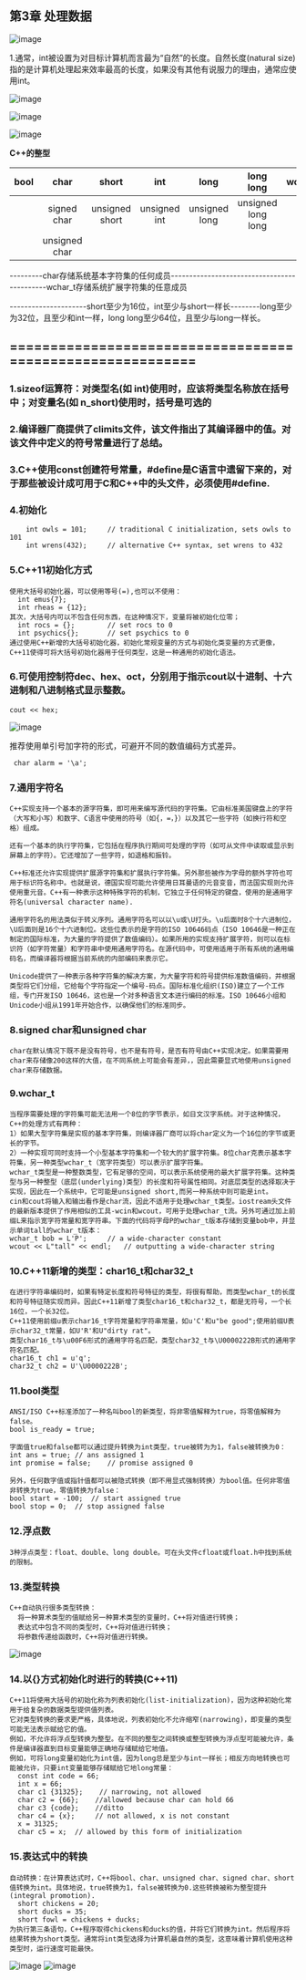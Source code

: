 ## 第3章 处理数据

![image](https://github.com/liam1992-web/cpp_study_notes/assets/61104738/732c907f-f290-4f99-a9f2-6c690b4053e1)

1.通常，int被设置为对目标计算机而言最为“自然”的长度。自然长度(natural size)指的是计算机处理起来效率最高的长度，如果没有其他有说服力的理由，通常应使用int。

![image](https://github.com/liam1992-web/cpp_study_notes/assets/61104738/f0db59f6-4148-458b-9674-00b1981a36af)

![image](https://github.com/liam1992-web/cpp_study_notes/assets/61104738/a235b846-b2ca-4d7b-b356-fdf03ee27e26)

![image](https://github.com/liam1992-web/cpp_study_notes/assets/61104738/bfccface-5b0f-4193-84b2-f3695d62bbe6)

**C++的整型**			

|	bool	 |char	     |short         |int		     |long	       |long long	        |wchar_t|char16_t|
| :----- | :--:      | :--:         |  :--:      |  :--:       |  :--:            |  :--: |-------:|
|		     |signed char|unsigned short|unsigned int|unsigned long|unsigned long long|				|char32_t|
|  		   |unsigned char|            |            |             |                  |       |        |													
															
---------char存储系统基本字符集的任何成员--------------------------------------------wchar_t存储系统扩展字符集的任意成员		
															
---------------------short至少为16位，int至少与short一样长--------long至少为32位，且至少和int一样，long long至少64位，且至少与long一样长。								

## ==========================================================
### 1.sizeof运算符：对类型名(如 int)使用时，应该将类型名称放在括号中；对变量名(如 n_short)使用时，括号是可选的
### 2.编译器厂商提供了climits文件，该文件指出了其编译器中的值。对该文件中定义的符号常量进行了总结。
### 3.C++使用const创建符号常量，#define是C语言中遗留下来的，对于那些被设计成可用于C和C++中的头文件，必须使用#define.
### 4.初始化
		int owls = 101;		// traditional C initialization, sets owls to 101
  		int wrens(432);		// alternative C++ syntax, set wrens to 432
### 5.C++11初始化方式
	使用大括号初始化器，可以使用等号(=),也可以不使用：
  	  int emus{7};
      int rheas = {12};
    其次，大括号内可以不包含任何东西，在这种情况下，变量将被初始化位零；
      int rocs = {};		// set rocs to 0
      int psychics{};		// set psychics to 0
    通过使用C++新增的大括号初始化器，初始化常规变量的方式与初始化类变量的方式更像，C++11使得可将大括号初始化器用于任何类型，这是一种通用的初始化语法。
### 6.可使用控制符dec、hex、oct，分别用于指示cout以十进制、十六进制和八进制格式显示整数。
	cout << hex;
 
![image](https://github.com/liam1992-web/cpp_study_notes/assets/61104738/53410b1a-0548-458c-8a05-be2861ce05dc)

推荐使用单引号加字符的形式，可避开不同的数值编码方式差异。

     char alarm = '\a';

### 7.通用字符名
    C++实现支持一个基本的源字符集，即可用来编写源代码的字符集。它由标准美国键盘上的字符（大写和小写）和数字、C语言中使用的符号（如{，=，}）以及其它一些字符（如换行符和空格）组成。
    
    还有一个基本的执行字符集，它包括在程序执行期间可处理的字符（如可从文件中读取或显示到屏幕上的字符）。它还增加了一些字符，如退格和振铃。
    
    C++标准还允许实现提供扩展源字符集和扩展执行字符集。另外那些被作为字母的额外字符也可用于标识符名称中。也就是说，德国实现可能允许使用日耳曼语的元音变音，而法国实现则允许使用重元音。C++有一种表示这种特殊字符的机制，它独立于任何特定的键盘，使用的是通用字符名(universal character name).
    
    通用字符名的用法类似于转义序列。通用字符名可以以\u或\U打头。\u后面时8个十六进制位，\U后面则是16个十六进制位。这些位表示的是字符的ISO 10646码点（ISO 10646是一种正在制定的国际标准，为大量的字符提供了数值编码）。如果所用的实现支持扩展字符，则可以在标识符（如字符常量）和字符串中使用通用字符名。在源代码中，可使用适用于所有系统的通用编码名，而编译器将根据当前系统的内部编码来表示它。

    Unicode提供了一种表示各种字符集的解决方案，为大量字符和符号提供标准数值编码，并根据类型将它们分组，它给每个字符指定一个编号-码点。国际标准化组织(ISO)建立了一个工作组，专门开发ISO 10646，这也是一个对多种语言文本进行编码的标准。ISO 10646小组和Unicode小组从1991年开始合作，以确保他们的标准同步。
    
### 8.signed char和unsigned char
    char在默认情况下既不是没有符号，也不是有符号，是否有符号由C++实现决定。如果需要用char来存储像200这样的大值，在不同系统上可能会有差异，，因此需要显式地使用unsigned char来存储数据。

### 9.wchar_t
    当程序需要处理的字符集可能无法用一个8位的字节表示，如日文汉字系统。对于这种情况，C++的处理方式有两种：
    1）如果大型字符集是实现的基本字符集，则编译器厂商可以将char定义为一个16位的字节或更长的字节。
    2）一种实现可同时支持一个小型基本字符集和一个较大的扩展字符集。8位char克表示基本字符集，另一种类型wchar_t（宽字符类型）可以表示扩展字符集。
    wchar_t类型是一种整数类型，它有足够的空间，可以表示系统使用的最大扩展字符集。这种类型与另一种整型（底层(underlying)类型）的长度和符号属性相同。对底层类型的选择取决于实现，因此在一个系统中，它可能是unsigned short,而另一种系统中则可能是int。
    cin和cout将输入和输出看作是char流，因此不适用于处理wchar_t类型。iostream头文件的最新版本提供了作用相似的工具-wcin和wcout，可用于处理wchar_t流。另外可通过加上前缀L来指示宽字符常量和宽字符串。下面的代码将字母P的wchar_t版本存储到变量bob中，并显示单词tall的wchar_t版本：
    wchar_t bob = L'P';		// a wide-character constant
    wcout << L"tall" << endl; 	// outputting a wide-character string
    
### 10.C++11新增的类型：char16_t和char32_t
    在进行字符串编码时，如果有特定长度和符号特征的类型，将很有帮助，而类型wchar_t的长度和符号特征随实现而异。因此C++11新增了类型char16_t和char32_t，都是无符号，一个长16位，一个长32位。
    C++11使用前缀u表示char16_t字符常量和字符串常量，如u'C'和u"be good";使用前缀U表示char32_t常量，如U'R'和U"dirty rat"。
    类型char16_t与\u00F6形式的通用字符名匹配，类型char32_t与\U0000222B形式的通用字符名匹配。
    char16_t ch1 = u'q';
    char32_t ch2 = U'\U0000222B';
### 11.bool类型
    ANSI/ISO C++标准添加了一种名叫bool的新类型，将非零值解释为true，将零值解释为false。
    bool is_ready = true;
    
    字面值true和false都可以通过提升转换为int类型，true被转为为1，false被转换为0：
    int ans = true;	// ans assigned 1
    int promise = false;	// promise assigned 0
    
    另外，任何数字值或指针值都可以被隐式转换（即不用显式强制转换）为bool值。任何非零值非转换为true，零值转换为false：
    bool start = -100;	// start assigned true
    bool stop = 0;	// stop assigned false

### 12.浮点数
    3种浮点类型：float、double、long double。可在头文件cfloat或float.h中找到系统的限制。
### 13.类型转换
    C++自动执行很多类型转换：
      将一种算术类型的值赋给另一种算术类型的变量时，C++将对值进行转换；
      表达式中包含不同的类型时，C++将对值进行转换；
      将参数传递给函数时，C++将对值进行转换。
![image](https://github.com/liam1992-web/cpp_study_notes/assets/61104738/cb750b97-7a52-44f4-bf97-681b53f493bc)

### 14.以{}方式初始化时进行的转换(C++11)
    C++11将使用大括号的初始化称为列表初始化(list-initialization)，因为这种初始化常用于给复杂的数据类型提供值列表。
    它对类型转换的要求更严格，具体地说，列表初始化不允许缩窄(narrowing)，即变量的类型可能无法表示赋给它的值。
    例如，不允许将浮点型转换为整型。在不同的整型之间转换或整型转换为浮点型可能被允许，条件是编译器直到目标变量能够正确地存储赋给它地值。
    例如，可将long变量初始化为int值，因为long总是至少与int一样长；相反方向地转换也可能被允许，只要int变量能够存储赋给它地long常量：
      const int code = 66;
      int x = 66;
      char c1 {31325};    // narrowing, not allowed
      char c2 = {66};	 //allowed because char can hold 66
      char c3 {code};	 //ditto
      char c4 = {x};  	 // not allowed, x is not constant
      x = 31325;
      char c5 = x; 	// allowed by this form of initialization
    
### 15.表达式中的转换
    自动转换：在计算表达式时，C++将bool、char、unsigned char、signed char、short值转换为int。具体地说，true转换为1，false被转换为0.这些转换被称为整型提升(integral promotion).
      short chickens = 20;
      short ducks = 35;
      short fowl = chickens + ducks;
    为执行第三条语句，C++程序取得chickens和ducks的值，并将它们转换为int。然后程序将结果转换为short类型。通常将int类型选择为计算机最自然的类型，这意味着计算机使用这种类型时，运行速度可能最快。
 
![image](https://github.com/liam1992-web/cpp_study_notes/assets/61104738/a26ce96d-ace9-4b0d-b7d2-d34eb5b09ec7)
 ![image](https://github.com/liam1992-web/cpp_study_notes/assets/61104738/5347a430-211e-4bce-b3cc-3d555c56dfb3)

